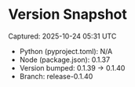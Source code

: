 # Version Snapshot

Captured: 2025-10-24 05:31 UTC

- Python (pyproject.toml): N/A
- Node (package.json):    0.1.37
- Version bumped: 0.1.39 → 0.1.40
- Branch: release-0.1.40
